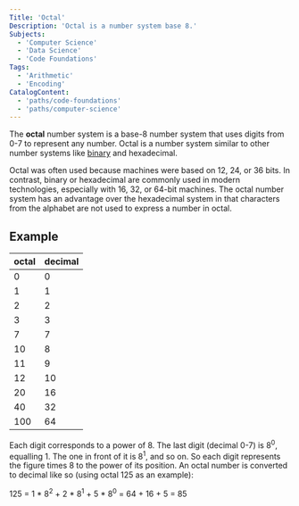 ```yaml
---
Title: 'Octal'
Description: 'Octal is a number system base 8.'
Subjects:
  - 'Computer Science'
  - 'Data Science'
  - 'Code Foundations'
Tags:
  - 'Arithmetic'
  - 'Encoding'
CatalogContent:
  - 'paths/code-foundations'
  - 'paths/computer-science'
---
```


The **octal** number system is a base-8 number system that uses digits from 0-7 to represent any number. Octal is a number system similar to other number systems like [binary](https://www.codecademy.com/resources/docs/general/binary) and hexadecimal.

Octal was often used because machines were based on 12, 24, or 36 bits. In contrast, binary or hexadecimal are commonly used in modern technologies, especially with 16, 32, or 64-bit machines. The octal number system has an advantage over the hexadecimal system in that characters from the alphabet are not used to express a number in octal.

## Example

octal|decimal
---|---
0|0
1|1
2|2
3|3
7|7
10|8
11|9
12|10
20|16
40|32
100|64

Each digit corresponds to a power of 8. The last digit (decimal 0-7) is 8<sup>0</sup>, equalling 1. The one in front of it is 8<sup>1</sup>, and so on. So each digit represents the figure times 8 to the power of its position. An octal number is converted to decimal like so (using octal 125 as an example):

125 = 1 \* 8<sup>2</sup> + 2 \* 8<sup>1</sup> + 5 \* 8<sup>0</sup> = 64 + 16 + 5 = 85

